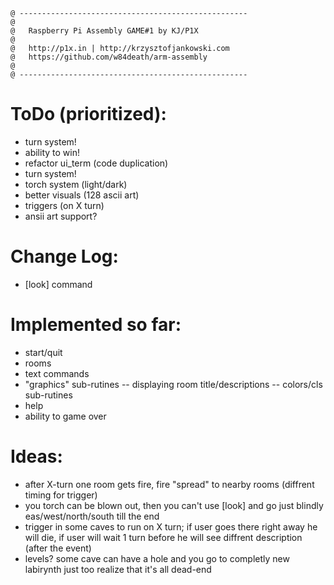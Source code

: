 ```
@ ---------------------------------------------------
@
@   Raspberry Pi Assembly GAME#1 by KJ/P1X
@
@   http://p1x.in | http://krzysztofjankowski.com
@   https://github.com/w84death/arm-assembly
@
@ ---------------------------------------------------
```

# ToDo (prioritized):
- turn system!
- ability to win!
- refactor ui_term (code duplication)
- turn system!
- torch system (light/dark)
- better visuals (128 ascii art)
- triggers (on X turn)
- ansii art support?

# Change Log:

- [look] command

# Implemented so far:

- start/quit
- rooms
- text commands
- "graphics" sub-rutines
-- displaying room title/descriptions
-- colors/cls sub-rutines
- help
- ability to game over

# Ideas:

- after X-turn one room gets fire, fire "spread" to nearby rooms (diffrent timing for trigger)
- you torch can be blown out, then you can't use [look] and go just blindly eas/west/north/south till the end
- trigger in some caves to run on X turn; if user goes there right away he will die, if user will wait 1 turn before he will see diffrent description (after the event)
- levels? some cave can have a hole and you go to completly new labirynth just too realize that it's all dead-end
